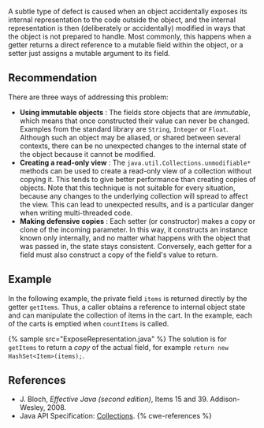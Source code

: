 A subtle type of defect is caused when an object accidentally exposes its internal representation to the code outside the object, and the internal representation is then (deliberately or accidentally) modified in ways that the object is not prepared to handle. Most commonly, this happens when a getter returns a direct reference to a mutable field within the object, or a setter just assigns a mutable argument to its field.


## Recommendation
There are three ways of addressing this problem:

* **Using immutable objects** : The fields store objects that are *immutable*, which means that once constructed their value can never be changed. Examples from the standard library are `String`, `Integer` or `Float`. Although such an object may be aliased, or shared between several contexts, there can be no unexpected changes to the internal state of the object because it cannot be modified.
* **Creating a read-only view** : The `java.util.Collections.unmodifiable*` methods can be used to create a read-only view of a collection without copying it. This tends to give better performance than creating copies of objects. Note that this technique is not suitable for every situation, because any changes to the underlying collection will spread to affect the view. This can lead to unexpected results, and is a particular danger when writing multi-threaded code.
* **Making defensive copies** : Each setter (or constructor) makes a copy or clone of the incoming parameter. In this way, it constructs an instance known only internally, and no matter what happens with the object that was passed in, the state stays consistent. Conversely, each getter for a field must also construct a copy of the field's value to return.

## Example
In the following example, the private field `items` is returned directly by the getter `getItems`. Thus, a caller obtains a reference to internal object state and can manipulate the collection of items in the cart. In the example, each of the carts is emptied when `countItems` is called.

{% sample src="ExposeRepresentation.java" %}
The solution is for `getItems` to return a *copy* of the actual field, for example `return new HashSet<Item>(items);`.


## References
* J. Bloch, *Effective Java (second edition)*, Items 15 and 39. Addison-Wesley, 2008.
* Java API Specification: [Collections](https://docs.oracle.com/en/java/javase/11/docs/api/java.base/java/util/Collections.html).
{% cwe-references %}
